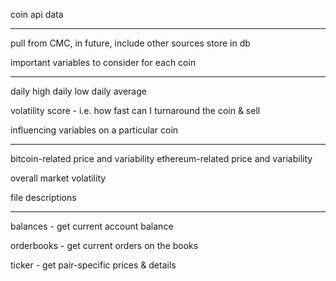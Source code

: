 coin api data
***
pull from CMC, in future, include other sources
store in db


important variables to consider for each coin
***

daily high
daily low
daily average

volatility score - i.e. how fast can I turnaround the coin & sell

influencing variables on a particular coin
***
bitcoin-related price and variability
ethereum-related price and variability

overall market volatility





file descriptions
***
balances - get current account balance

orderbooks - get current orders on the books

ticker - get pair-specific prices & details
